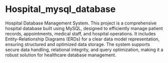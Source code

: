 # Hospital_mysql_database
Hospital Database Management System.
This project is a comprehensive hospital database built using MySQL, designed to efficiently manage patient records, appointments, medical staff, and hospital operations. It includes Entity-Relationship Diagrams (ERDs) for a clear data model representation, ensuring structured and optimized data storage. The system supports secure data handling, relational integrity, and query optimization, making it a robust solution for healthcare database management.

